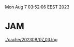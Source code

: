 Mon Aug  7 03:52:06 EEST 2023
# JAM
<a href='./cache/202308/07_03.log'>./cache/202308/07_03.log</a>
